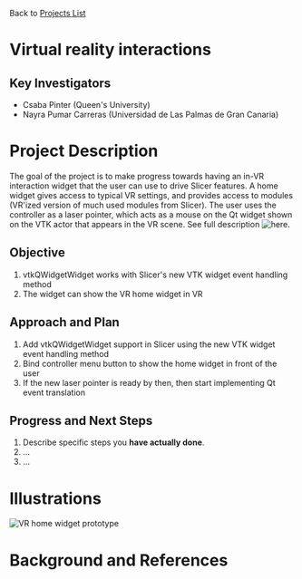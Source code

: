 Back to [Projects List](../../README.md#ProjectsList)

# Virtual reality interactions

## Key Investigators

- Csaba Pinter (Queen's University)
- Nayra Pumar Carreras (Universidad de Las Palmas de Gran Canaria)

# Project Description

<!-- Add a short paragraph describing the project. -->
The goal of the project is to make progress towards having an in-VR interaction widget that the user can use to drive Slicer features. A home widget gives access to typical VR settings, and provides access to modules (VR'ized version of much used modules from Slicer). The user uses the controller as a laser pointer, which acts as a mouse on the Qt widget shown on the VTK actor that appears in the VR scene. See full description ![here](https://github.com/KitwareMedical/SlicerVirtualReality/issues/43).

## Objective

<!-- Describe here WHAT you would like to achieve (what you will have as end result). -->

1. vtkQWidgetWidget works with Slicer's new VTK widget event handling method
1. The widget can show the VR home widget in VR

## Approach and Plan

<!-- Describe here HOW you would like to achieve the objectives stated above. -->

1. Add vtkQWidgetWidget support in Slicer using the new VTK widget event handling method
1. Bind controller menu button to show the home widget in front of the user
1. If the new laser pointer is ready by then, then start implementing Qt event translation

## Progress and Next Steps

<!-- Update this section as you make progress, describing of what you have ACTUALLY DONE. If there are specific steps that you could not complete then you can describe them here, too. -->

1. Describe specific steps you **have actually done**.
1. ...
1. ...

# Illustrations

<!-- Add pictures and links to videos that demonstrate what has been accomplished.
![Description of picture](Example2.jpg)
![Some more images](Example2.jpg)
-->
![VR home widget prototype](https://user-images.githubusercontent.com/46090514/59448974-2bdd0900-8dd4-11e9-9191-610cfb5253dd.gif)

# Background and References

<!-- If you developed any software, include link to the source code repository. If possible, also add links to sample data, and to any relevant publications. -->
